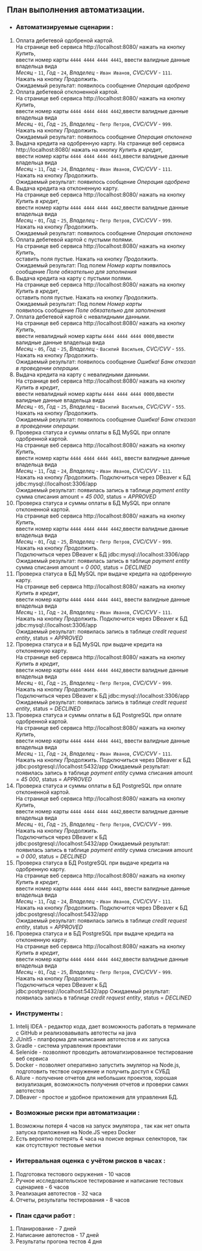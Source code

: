 ## План выполнения автоматизации.

* ### Автоматизируемые сценарии :


1. Оплата дебетевой одобреной картой.  
На странице веб сервиса http://localhost:8080/ нажать на кнопку _Купить_,  
ввести номер карты `4444 4444 4444 4441`, ввести валидные данные владельца вида   
_Месяц_ - `11`, _Год_ - `24`, _Владелец_ - `Иван Иванов`, _CVC/CVV_ - `111`.  
Нажать на кнопку _Продолжить_.  
Ожидаемый результат: появилось сообщение _Операция одобрена_  
2. Оплата дебетевой отклоненной картой.  
На странице веб сервиса http://localhost:8080/ нажать на кнопку _Купить_,  
ввести номер карты `4444 4444 4444 4442`,ввести валидные данные владельца вида  
_Месяц_ - `01`, _Год_ - `25`, _Владелец_ - `Петр Петров`, _CVC/CVV_ - `999`.  
Нажать на кнопку _Продолжить_.  
Ожидаемый результат: появилось сообщение _Операция отклонена_  
3. Выдача кредита на одобренную карту.
На странице веб сервиса http://localhost:8080/ нажать на кнопку _Купить в кредит_,     
ввести номер карты `4444 4444 4444 4441`,ввести валидные данные владельца вида   
_Месяц_ - `11`, _Год_ - `24`, _Владелец_ - `Иван Иванов`, _CVC/CVV_ - `111`.  
Нажать на кнопку _Продолжить_.  
Ожидаемый результат: появилось сообщение _Операция одобрена_
4. Выдача кредита на отклоненную карту.  
На странице веб сервиса http://localhost:8080/ нажать на кнопку _Купить в кредит_,  
ввести номер карты `4444 4444 4444 4442`,ввести валидные данные владельца вида   
_Месяц_ - `01`, _Год_ - `25`, _Владелец_ - `Петр Петров`, _CVC/CVV_ - `999`.   
Нажать на кнопку _Продолжить_.  
Ожидаемый результат: появилось сообщение _Операция отклонена_
5. Оплата дебетевой картой с пустыми полями.  
На странице веб сервиса http://localhost:8080/ нажать на кнопку _Купить_,  
оставить  поля пустые. Нажать на кнопку _Продолжить_.  
Ожидаемый результат: Под полем _Номер карты_ 
появилось сообщение _Поле обязательно для заполнения_
6. Выдача кредита на карту с пустыми полями.  
На странице веб сервиса http://localhost:8080/ нажать на кнопку _Купить в кредит_,  
оставить  поля пустые. Нажать на кнопку _Продолжить_.  
Ожидаемый результат: Под полем _Номер карты_    
появилось сообщение _Поле обязательно для заполнения_
7. Оплата дебетевой картой с невалидными данными.  
На странице веб сервиса http://localhost:8080/ нажать на кнопку _Купить_,  
ввести невалидный номер карты `4444 4444 4444 0000`,ввести валидные данные владельца вида   
_Месяц_ - `05`, _Год_ - `25`, _Владелец_ - `Василий Васильев`, _CVC/CVV_ - `555`. Нажать на кнопку _Продолжить_.  
Ожидаемый результат: появилось сообщение _Ошибка! Банк отказал в проведении операции._
8. Выдача кредита на карту с невалидными данными.  
На странице веб сервиса http://localhost:8080/ нажать на кнопку _Купить в кредит_,  
ввести невалидный номер карты `4444 4444 4444 0000`,ввести валидные данные владельца вида   
_Месяц_ - `05`, _Год_ - `25`, _Владелец_ - `Василий Васильев`, _CVC/CVV_ - `555`. Нажать на кнопку _Продолжить_.  
Ожидаемый результат: появилось сообщение _Ошибка! Банк отказал в проведении операции._
9. Проверка статуса и суммы оплаты в БД MySQL при оплате одобренной картой.  
На странице веб сервиса http://localhost:8080/ нажать на кнопку _Купить_,  
ввести номер карты `4444 4444 4444 4441`, ввести валидные данные владельца вида   
_Месяц_ - `11`, _Год_ - `24`, _Владелец_ - `Иван Иванов`, _CVC/CVV_ - `111`.  
Нажать на кнопку _Продолжить_.
Подключиться через DBeaver к БД jdbc:mysql://localhost:3306/app  
Ожидаемый результат: появилась запись в таблице _payment entity_
сумма списания amount = _45 000_, status = _APPROVED_   
10. Проверка статуса и суммы оплаты в БД MySQL при оплате отклоненной картой.  
На странице веб сервиса http://localhost:8080/ нажать на кнопку _Купить_,  
ввести номер карты `4444 4444 4444 4442`,ввести валидные данные владельца вида  
_Месяц_ - `01`, _Год_ - `25`, _Владелец_ - `Петр Петров`, _CVC/CVV_ - `999`.  
Нажать на кнопку _Продолжить_.  
Подключиться через DBeaver к БД jdbc:mysql://localhost:3306/app  
Ожидаемый результат: появилась запись в таблице _payment entity_
сумма списания amount = _0 000_, status = _DECLINED_
11. Проверка статуса в БД MySQL при выдаче кредита на одобренную карту.  
На странице веб сервиса http://localhost:8080/ нажать на кнопку _Купить в кредит_,  
ввести номер карты `4444 4444 4444 4441`, ввести валидные данные владельца вида   
_Месяц_ - `11`, _Год_ - `24`, _Владелец_ - `Иван Иванов`, _CVC/CVV_ - `111`.  
Нажать на кнопку _Продолжить_.
Подключится через DBeaver к БД jdbc:mysql://localhost:3306/app  
Ожидаемый результат: появилась запись в таблице _credit request entity_, status = _APPROVED_
12. Проверка статуса и в БД MySQL при выдаче кредита на отклоненную карту.  
На странице веб сервиса http://localhost:8080/ нажать на кнопку _Купить в кредит_,  
ввести номер карты `4444 4444 4444 4442`,ввести валидные данные владельца вида  
_Месяц_ - `01`, _Год_ - `25`, _Владелец_ - `Петр Петров`, _CVC/CVV_ - `999`.  
Нажать на кнопку _Продолжить_.  
Подключиться через DBeaver к БД jdbc:mysql://localhost:3306/app
Ожидаемый результат: появилась запись в таблице _credit request entity_, status = _DECLINED_
13. Проверка статуса и суммы оплаты в БД PostgreSQL при оплате одобренной картой.  
На странице веб сервиса http://localhost:8080/ нажать на кнопку _Купить_,  
ввести номер карты `4444 4444 4444 4441`, ввести валидные данные владельца вида   
_Месяц_ - `11`, _Год_ - `24`, _Владелец_ - `Иван Иванов`, _CVC/CVV_ - `111`.  
Нажать на кнопку _Продолжить_.
Подключиться через DBeaver к БД jdbc:postgresql://localhost:5432/app
Ожидаемый результат: появилась запись в таблице _payment entity_
сумма списания amount = _45 000_, status = _APPROVED_
14. Проверка статуса и суммы оплаты в БД PostgreSQL при оплате отклоненной картой.  
На странице веб сервиса http://localhost:8080/ нажать на кнопку _Купить_,  
ввести номер карты `4444 4444 4444 4442`,ввести валидные данные владельца вида  
_Месяц_ - `01`, _Год_ - `25`, _Владелец_ - `Петр Петров`, _CVC/CVV_ - `999`.  
Нажать на кнопку _Продолжить_.  
Подключиться через DBeaver к БД jdbc:postgresql://localhost:5432/app 
Ожидаемый результат: появилась запись в таблице _payment entity_
сумма списания amount = _0 000_, status = _DECLINED_
15. Проверка статуса в БД PostgreSQL при выдаче кредита на одобренную карту.  
На странице веб сервиса http://localhost:8080/ нажать на кнопку _Купить в кредит_,  
ввести номер карты `4444 4444 4444 4441`, ввести валидные данные владельца вида   
_Месяц_ - `11`, _Год_ - `24`, _Владелец_ - `Иван Иванов`, _CVC/CVV_ - `111`.  
Нажать на кнопку _Продолжить_.
Подключится через DBeaver к БД jdbc:postgresql://localhost:5432/app  
Ожидаемый результат: появилась запись в таблице _credit request entity_, status = _APPROVED_
16. Проверка статуса и в БД PostgreSQL при выдаче кредита на отклоненную карту.  
На странице веб сервиса http://localhost:8080/ нажать на кнопку _Купить в кредит_,  
ввести номер карты `4444 4444 4444 4442`,ввести валидные данные владельца вида  
_Месяц_ - `01`, _Год_ - `25`, _Владелец_ - `Петр Петров`, _CVC/CVV_ - `999`.  
Нажать на кнопку _Продолжить_.  
Подключиться через DBeaver к БД jdbc:postgresql://localhost:5432/app
Ожидаемый результат: появилась запись в таблице _credit request entity_, status = _DECLINED_

* ### Инструменты :

1. Intelij IDEA - редактор кода, дает возможность работать в терминале с  GitHub и реализовавывать автотесты на java
2. JUnit5 - платформа для написания автотестов и их запуска 
3. Gradle - система управления проектами
4. Selenide - позволяют проводить автоматизированное тестирование веб сервиса
5. Docker - позволяет оперативно запустить эмулятор на Node.js,
    подготовить тествое окружение и получить доступ к СУБД
6. Allure - получение отчетов для небольших проектов, хорошая визуализация, возможность получения отчетов
   и проверки самих автотестов
7. DBeaver - простое и удобное приложения для управления БД. 

* ### Возможные риски при автоматизации :

1. Возможны потеря 4 часов на запуск эмулятора , так как нет опыта запуска приложения на Node.JS через Docker
2. Есть вероятно потерять 4 часа на поиске верных селекторов, так как отсутствуют тестовые метки

* ### Интервальная оценка с учётом рисков в часах :

1. Подготовка тестового окружения - 10 часов
2. Ручное исследовательское тестирование и написание тестовых сценариев - 6 часов
3. Реализация автотестов - 32 часа
4. Отчеты, результаты тестирования - 8 часов

* ### План сдачи работ :

1. Планирование - 7 дней
2. Написание автотестов - 17 дней
3. Результаты прогона тестов 4 дня
  


